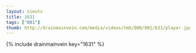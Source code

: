 ```yaml
--- 
layout: sieutv
title: 1631
tags: ["001"]
thumb: http://drainmainvein.com/media/videos/tmb/000/001/631/player.jpg
---
```

{% include drainmainvein key="1631" %} 
